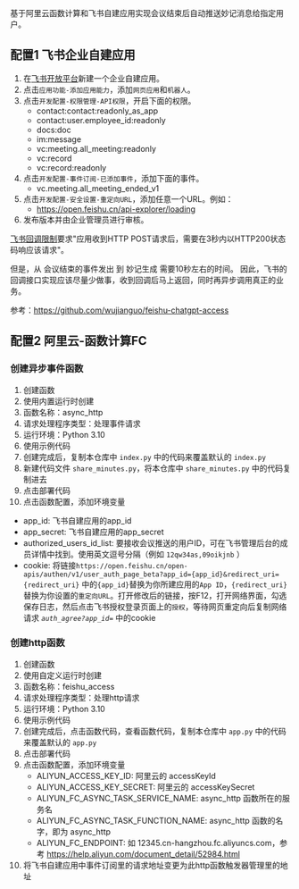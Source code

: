 基于阿里云函数计算和飞书自建应用实现会议结束后自动推送妙记消息给指定用户。

## 配置1 飞书企业自建应用

1. 在[飞书开放平台](https://open.feishu.cn/app/)新建一个企业自建应用。
2. 点击`应用功能-添加应用能力`，添加`网页应用`和`机器人`。
3. 点击`开发配置-权限管理-API权限`，开启下面的权限。
    - contact:contact:readonly_as_app
    - contact:user.employee_id:readonly
    - docs:doc
    - im:message
    - vc:meeting.all_meeting:readonly
    - vc:record
    - vc:record:readonly
4. 点击`开发配置-事件订阅-已添加事件`，添加下面的事件。
    - vc.meeting.all_meeting_ended_v1
5. 点击`开发配置-安全设置-重定向URL`，添加任意一个URL。例如：
    - https://open.feishu.cn/api-explorer/loading
6. 发布版本并由企业管理员进行审核。

[飞书回调限制](https://open.feishu.cn/document/ukTMukTMukTM/uYDNxYjL2QTM24iN0EjN/event-subscription-configure-/encrypt-key-encryption-configuration-case#9cd4c9b1)要求"应用收到HTTP POST请求后，需要在3秒内以HTTP200状态码响应该请求"。

但是，从 会议结束的事件发出 到 妙记生成 需要10秒左右的时间。
因此，飞书的回调接口实现应该尽量少做事，收到回调后马上返回，同时再异步调用真正的业务。

参考：https://github.com/wujianguo/feishu-chatgpt-access

## 配置2 阿里云-函数计算FC

### 创建异步事件函数

1. 创建函数
2. 使用内置运行时创建
3. 函数名称：async_http
4. 请求处理程序类型：处理事件请求
5. 运行环境：Python 3.10
6. 使用示例代码
7. 创建完成后，复制本仓库中 ```index.py``` 中的代码来覆盖默认的  ```index.py```
8. 新建代码文件 ```share_minutes.py```，将本仓库中 ```share_minutes.py``` 中的代码复制进去
9. 点击部署代码
10. 点击函数配置，添加环境变量
   - app_id: 飞书自建应用的app_id
   - app_secret: 飞书自建应用的app_secret
   - authorized_users_id_list: 要接收会议推送的用户ID，可在飞书管理后台的成员详情中找到。使用英文逗号分隔（例如 `12qw34as,09oikjnb` ）
   - cookie: 将链接`https://open.feishu.cn/open-apis/authen/v1/user_auth_page_beta?app_id={app_id}&redirect_uri={redirect_uri}` 中的`{app_id}`替换为你所建应用的`App ID`，`{redirect_uri}`替换为你设置的`重定向URL`。打开修改后的链接，按F12，打开网络界面，勾选保存日志，然后点击飞书授权登录页面上的`授权`，等待网页重定向后复制网络请求 *`auth_agree?app_id=`* 中的cookie

### 创建http函数

1. 创建函数
2. 使用自定义运行时创建
3. 函数名称：feishu_access
4. 请求处理程序类型：处理http请求
5. 运行环境：Python 3.10
6. 使用示例代码
7. 创建完成后，点击函数代码，查看函数代码，复制本仓库中 ```app.py``` 中的代码来覆盖默认的  ```app.py```
8. 点击部署代码
9. 点击函数配置，添加环境变量
   - ALIYUN_ACCESS_KEY_ID: 阿里云的 accessKeyId
   - ALIYUN_ACCESS_KEY_SECRET: 阿里云的 accessKeySecret
   - ALIYUN_FC_ASYNC_TASK_SERVICE_NAME: async_http 函数所在的服务名
   - ALIYUN_FC_ASYNC_TASK_FUNCTION_NAME: async_http 函数的名字，即为 async_http
   - ALIYUN_FC_ENDPOINT: 如 12345.cn-hangzhou.fc.aliyuncs.com，参考 https://help.aliyun.com/document_detail/52984.html
10. 将飞书自建应用中事件订阅里的请求地址变更为此http函数触发器管理里的地址
